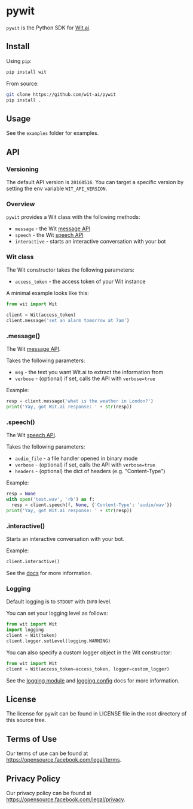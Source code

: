 # pywit

`pywit` is the Python SDK for [Wit.ai](http://wit.ai).

## Install

Using `pip`:
```bash
pip install wit
```

From source:
```bash
git clone https://github.com/wit-ai/pywit
pip install .
```

## Usage

See the `examples` folder for examples.

## API

### Versioning

The default API version is `20160516`.
You can target a specific version by setting the env variable `WIT_API_VERSION`.

### Overview

`pywit` provides a Wit class with the following methods:
* `message` - the Wit [message API](https://wit.ai/docs/http/20160330#get-intent-via-text-link)
* `speech` - the Wit [speech API](https://wit.ai/docs/http/20160526#post--speech-link)
* `interactive` - starts an interactive conversation with your bot

### Wit class

The Wit constructor takes the following parameters:
* `access_token` - the access token of your Wit instance

A minimal example looks like this:

```python
from wit import Wit

client = Wit(access_token)
client.message('set an alarm tomorrow at 7am')
```

### .message()

The Wit [message API](https://wit.ai/docs/http/20160330#get-intent-via-text-link).

Takes the following parameters:
* `msg` - the text you want Wit.ai to extract the information from
* `verbose` - (optional) if set, calls the API with `verbose=true`

Example:
```python
resp = client.message('what is the weather in London?')
print('Yay, got Wit.ai response: ' + str(resp))
```

### .speech()

The Wit [speech API](https://wit.ai/docs/http/20160526#post--speech-link).

Takes the following parameters:
* `audio_file` - a file handler opened in binary mode
* `verbose` - (optional) if set, calls the API with `verbose=true`
* `headers` - (optional) the dict of headers (e.g. "Content-Type")

Example:
```python
resp = None
with open('test.wav', 'rb') as f:
  resp = client.speech(f, None, {'Content-Type': 'audio/wav'})
print('Yay, got Wit.ai response: ' + str(resp))
```

### .interactive()

Starts an interactive conversation with your bot.

Example:
```python
client.interactive()
```

See the [docs](https://wit.ai/docs) for more information.


### Logging

Default logging is to `STDOUT` with `INFO` level.

You can set your logging level as follows:
``` python
from wit import Wit
import logging
client = Wit(token)
client.logger.setLevel(logging.WARNING)
```

You can also specify a custom logger object in the Wit constructor:
``` python
from wit import Wit
client = Wit(access_token=access_token, logger=custom_logger)
```

See the [logging module](https://docs.python.org/2/library/logging.html) and
[logging.config](https://docs.python.org/2/library/logging.config.html#module-logging.config) docs for more information.


## License

The license for pywit can be found in LICENSE file in the root directory of this source tree.


## Terms of Use

Our terms of use can be found at https://opensource.facebook.com/legal/terms.


## Privacy Policy

Our privacy policy can be found at https://opensource.facebook.com/legal/privacy.
